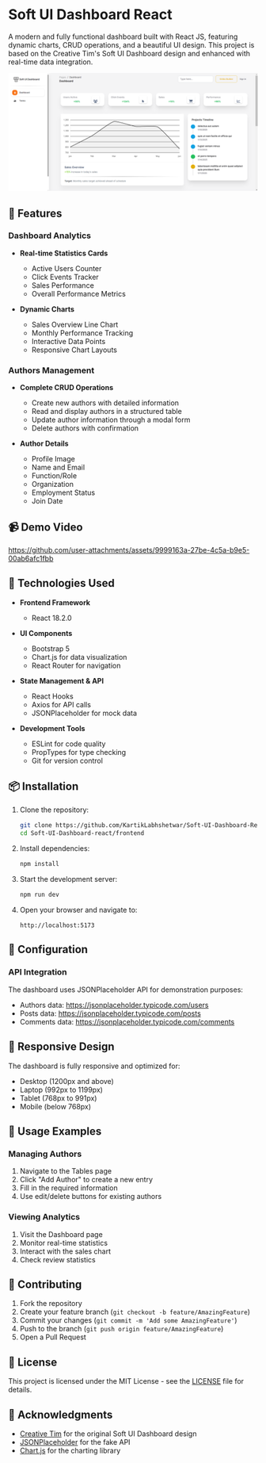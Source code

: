 # Soft UI Dashboard React

A modern and fully functional dashboard built with React JS, featuring dynamic charts, CRUD operations, and a beautiful UI design. This project is based on the Creative Tim's Soft UI Dashboard design and enhanced with real-time data integration.

![Dashboard Preview](public/assets/img/dashboard-preview.png)

## 🌟 Features

### Dashboard Analytics

- **Real-time Statistics Cards**
  - Active Users Counter
  - Click Events Tracker
  - Sales Performance
  - Overall Performance Metrics

- **Dynamic Charts**
  - Sales Overview Line Chart
  - Monthly Performance Tracking
  - Interactive Data Points
  - Responsive Chart Layouts

### Authors Management

- **Complete CRUD Operations**
  - Create new authors with detailed information
  - Read and display authors in a structured table
  - Update author information through a modal form
  - Delete authors with confirmation

- **Author Details**
  - Profile Image
  - Name and Email
  - Function/Role
  - Organization
  - Employment Status
  - Join Date
 
## 📹 Demo Video

https://github.com/user-attachments/assets/9999163a-27be-4c5a-b9e5-00ab6afc1fbb

## 🚀 Technologies Used

- **Frontend Framework**
  - React 18.2.0

- **UI Components**
  - Bootstrap 5
  - Chart.js for data visualization
  - React Router for navigation

- **State Management & API**
  - React Hooks
  - Axios for API calls
  - JSONPlaceholder for mock data

- **Development Tools**
  - ESLint for code quality
  - PropTypes for type checking
  - Git for version control

## 📦 Installation

1. Clone the repository:
   ```bash
   git clone https://github.com/KartikLabhshetwar/Soft-UI-Dashboard-React
   cd Soft-UI-Dashboard-react/frontend
   ```

2. Install dependencies:
   ```bash
   npm install
   ```

3. Start the development server:
   ```bash
   npm run dev
   ```

4. Open your browser and navigate to:
   ```
   http://localhost:5173
   ```

## 🔧 Configuration

### API Integration

The dashboard uses JSONPlaceholder API for demonstration purposes:

- Authors data: https://jsonplaceholder.typicode.com/users
- Posts data: https://jsonplaceholder.typicode.com/posts
- Comments data: https://jsonplaceholder.typicode.com/comments

## 📱 Responsive Design

The dashboard is fully responsive and optimized for:
- Desktop (1200px and above)
- Laptop (992px to 1199px)
- Tablet (768px to 991px)
- Mobile (below 768px)

## 🎯 Usage Examples

### Managing Authors
1. Navigate to the Tables page
2. Click "Add Author" to create a new entry
3. Fill in the required information
4. Use edit/delete buttons for existing authors

### Viewing Analytics
1. Visit the Dashboard page
2. Monitor real-time statistics
3. Interact with the sales chart
4. Check review statistics

## 🤝 Contributing

1. Fork the repository
2. Create your feature branch (`git checkout -b feature/AmazingFeature`)
3. Commit your changes (`git commit -m 'Add some AmazingFeature'`)
4. Push to the branch (`git push origin feature/AmazingFeature`)
5. Open a Pull Request

## 📄 License

This project is licensed under the MIT License - see the [LICENSE](LICENSE) file for details.

## 🙏 Acknowledgments

- [Creative Tim](https://www.creative-tim.com/) for the original Soft UI Dashboard design
- [JSONPlaceholder](https://jsonplaceholder.typicode.com/) for the fake API
- [Chart.js](https://www.chartjs.org/) for the charting library
